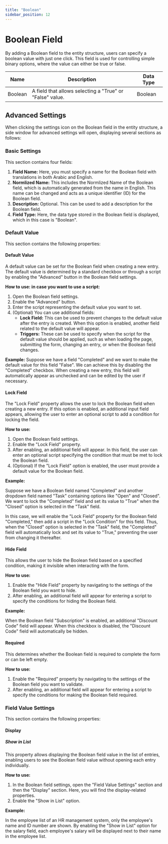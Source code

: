 ```yaml
---
title: "Boolean"
sidebar_position: 12
---
```


# Boolean Field

By adding a Boolean field to the entity structure, users can specify a boolean value with just one click. This field is used for controlling simple binary options, where the value can either be true or false.

| Name     | Description                                     | Data Type  |
|----------|-------------------------------------------------|------------|
| Boolean  | A field that allows selecting a "True" or "False" value. | Boolean    |

## Advanced Settings

When clicking the settings icon on the Boolean field in the entity structure, a side window for advanced settings will open, displaying several sections as follows:

### Basic Settings

This section contains four fields:

1. **Field Name:** Here, you must specify a name for the Boolean field with translations in both Arabic and English.
2. **Normlized Name:** This includes the Normlized Name of the Boolean field, which is automatically generated from the name in English. This name can be changed and acts as a unique identifier (ID) for the Boolean field.
3. **Description:** Optional. This can be used to add a description for the Boolean field.
4. **Field Type:** Here, the data type stored in the Boolean field is displayed, which in this case is "Boolean".

### Default Value

This section contains the following properties:

#### Default Value

A default value can be set for the Boolean field when creating a new entry. The default value is determined by a standard checkbox or through a script by enabling the "Advanced" button in the Boolean field settings.

**How to use: in case you want to use a script:**

1. Open the Boolean field settings.
2. Enable the "Advanced" button.
3. Enter the script representing the default value you want to set.
4. (Optional) You can use additional fields:
   - **Lock Field:** This can be used to prevent changes to the default value after the entry is created. When this option is enabled, another field related to the default value will appear.
   - **Triggers:** These can be used to specify when the script for the default value should be applied, such as when loading the page, submitting the form, changing an entry, or when the Boolean field changes.

**Example:**
Suppose we have a field "Completed" and we want to make the default value for this field "False". We can achieve this by disabling the "Completed" checkbox. When creating a new entry, this field will automatically appear as unchecked and can be edited by the user if necessary.

#### Lock Field

The "Lock Field" property allows the user to lock the Boolean field when creating a new entry. If this option is enabled, an additional input field appears, allowing the user to enter an optional script to add a condition for locking the field.

**How to use:**

1. Open the Boolean field settings.
2. Enable the "Lock Field" property.
3. After enabling, an additional field will appear. In this field, the user can enter an optional script specifying the condition that must be met to lock the Boolean field.
4. (Optional) If the "Lock Field" option is enabled, the user must provide a default value for the Boolean field.

**Example:**

Suppose we have a Boolean field named "Completed" and another dropdown field named "Task" containing options like "Open" and "Closed". We want to lock the "Completed" field and set its value to "True" when the "Closed" option is selected in the "Task" field.

In this case, we will enable the "Lock Field" property for the Boolean field "Completed," then add a script in the "Lock Condition" for this field. Thus, when the "Closed" option is selected in the "Task" field, the "Completed" field will automatically lock and set its value to "True," preventing the user from changing it thereafter.

#### Hide Field

This allows the user to hide the Boolean field based on a specified condition, making it invisible when interacting with the form.

**How to use:**

1. Enable the "Hide Field" property by navigating to the settings of the Boolean field you want to hide.
2. After enabling, an additional field will appear for entering a script to specify the conditions for hiding the Boolean field.

**Example:**

When the Boolean field "Subscription" is enabled, an additional "Discount Code" field will appear. When this checkbox is disabled, the "Discount Code" field will automatically be hidden.

#### Required

This determines whether the Boolean field is required to complete the form or can be left empty.

**How to use:**

1. Enable the "Required" property by navigating to the settings of the Boolean field you want to validate.
2. After enabling, an additional field will appear for entering a script to specify the conditions for making the Boolean field required.

### Field Value Settings

This section contains the following properties:

#### Display

##### Show in List

This property allows displaying the Boolean field value in the list of entries, enabling users to see the Boolean field value without opening each entry individually.

**How to use:**

1. In the Boolean field settings, open the "Field Value Settings" section and then the "Display" section. Here, you will find the display-related properties.
2. Enable the "Show in List" option.

**Example:**

In the employee list of an HR management system, only the employee's name and ID number are shown. By enabling the "Show in List" option for the salary field, each employee's salary will be displayed next to their name in the employee list.